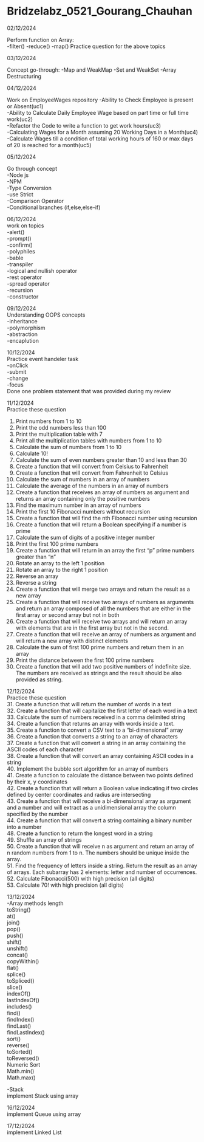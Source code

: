 # Bridzelabz_0521_Gourang_Chauhan
02/12/2024  

Perform function on Array:  
-filter()
-reduce()
-map()
Practice question for the above topics

03/12/2024  

Concept go-through:
-Map and WeakMap
-Set and WeakSet
-Array Destructuring

04/12/2024  

Work on EmployeeWages repository
-Ability to Check Employee is present or Absent(uc1)    
-Ability to Calculate Daily Employee Wage based on part time or full time work(uc2)    
-Refactor the Code to write a function to get work hours(uc3)    
-Calculating Wages for a Month assuming 20 Working Days in a Month(uc4)   
-Calculate Wages till a condition of total working hours of 160 or max days of 20 is reached for a month(uc5)   

05/12/2024

Go through concept  
-Node js  
-NPM  
-Type Conversion    
-use Strict   
-Comparison Operator   
-Conditional branches (if,else,else-if)    


06/12/2024   
work on topics   
-alert()   
-prompt()   
-confirm()   
-polyphiles   
-bable    
-transpiler   
-logical and nullish operator   
-rest operator   
-spread operator   
-recursion    
-constructor   

09/12/2024    
Understanding OOPS concepts      
-inheritance   
-polymorphism    
-abstraction   
-encaplution   

10/12/2024   
Practice event handeler task   
-onClick   
-submit   
-change   
-focus  
Done one problem statement that was provided during my review  

11/12/2024  
Practice these question   
1. Print numbers from 1 to 10   
2. Print the odd numbers less than 100   
3. Print the multiplication table with 7   
4. Print all the multiplication tables with numbers from 1 to 10   
5. Calculate the sum of numbers from 1 to 10    
6. Calculate 10!    
7. Calculate the sum of even numbers greater than 10 and less than 30   
8. Create a function that will convert from Celsius to Fahrenheit      
9. Create a function that will convert from Fahrenheit to Celsius       
10. Calculate the sum of numbers in an array of numbers          
11. Calculate the average of the numbers in an array of numbers        
12. Create a function that receives an array of numbers as argument and returns an array containing only the positive numbers     
13. Find the maximum number in an array of numbers         
14. Print the first 10 Fibonacci numbers without recursion         
15. Create a function that will find the nth Fibonacci number using recursion            
16. Create a function that will return a Boolean specifying if a number is prime           
17. Calculate the sum of digits of a positive integer number            
18. Print the first 100 prime numbers         
19. Create a function that will return in an array the first “p” prime numbers greater than “n”             
20. Rotate an array to the left 1 position     
21. Rotate an array to the right 1 position        
22. Reverse an array        
23. Reverse a string       
24. Create a function that will merge two arrays and return the result as a new array        
25. Create a function that will receive two arrays of numbers as arguments and return an array composed of all the numbers that are either in the first array or second array but not in both           
26. Create a function that will receive two arrays and will return an array with elements that are in the first array but not in the second.           
27. Create a function that will receive an array of numbers as argument and will return a new array with distinct elements               
28. Calculate the sum of first 100 prime numbers and return them in an array            
29. Print the distance between the first 100 prime numbers           
30. Create a function that will add two positive numbers of indefinite size. The numbers are received as strings and the result should be also provided as string.

12/12/2024  
Practice these question    
31. Create a function that will return the number of words in a text          
32. Create a function that will capitalize the first letter of each word in a text              
33. Calculate the sum of numbers received in a comma delimited string             
34. Create a function that returns an array with words inside a text.           
35. Create a function to convert a CSV text to a “bi-dimensional” array        
36. Create a function that converts a string to an array of characters          
37. Create a function that will convert a string in an array containing the ASCII codes of each character            
38. Create a function that will convert an array containing ASCII codes in a string             
40. Implement the bubble sort algorithm for an array of numbers          
41. Create a function to calculate the distance between two points defined by their x, y coordinates             
42. Create a function that will return a Boolean value indicating if two circles defined by center coordinates and radius are intersecting          
43. Create a function that will receive a bi-dimensional array as argument and a number and will extract as a unidimensional array the column specified by the number              
44. Create a function that will convert a string containing a binary number into a number             
48. Create a function to return the longest word in a string            
49. Shuffle an array of strings                
50. Create a function that will receive n as argument and return an array of n random numbers from 1 to n. The numbers should be unique inside the array.               
51. Find the frequency of letters inside a string. Return the result as an array of arrays. Each subarray has 2 elements: letter and number of occurrences.                
52. Calculate Fibonacci(500) with high precision (all digits)          
53. Calculate 70! with high precision (all digits)            

13/12/2024   
-Array methods
length    
toString()   
at()    
join()    
pop()   
push()   
shift()     
unshift()   
concat()    
copyWithin()    
flat()    
splice()   
toSpliced()    
slice()     
indexOf()    
lastIndexOf()    
includes()    
find()     
findIndex()    
findLast()    
findLastIndex()    
sort()       
reverse()      
toSorted()     
toReversed()    
Numeric Sort    
Math.min()  
Math.max()   

-Stack  
implement Stack using array   


16/12/2024  
implement Queue using array   

17/12/2024  
implement Linked List    




